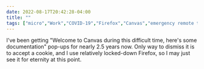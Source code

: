 ---date: 2022-08-17T20:42:28-04:00title: ""tags: ["micro","Work","COVID-19","Firefox","Canvas","emergency remote teaching"]---I've been getting "Welcome to Canvas during this difficult time, here's some documentation" pop-ups for nearly 2.5 years now. Only way to dismiss it is to accept a cookie, and I use relatively locked-down Firefox, so I may just see it for eternity at this point.